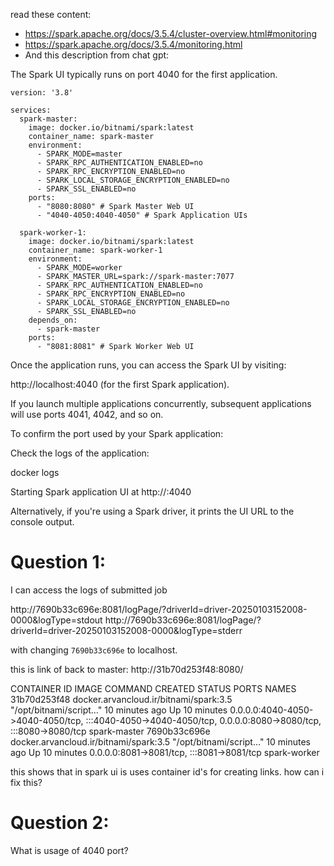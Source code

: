 read these content:

* https://spark.apache.org/docs/3.5.4/cluster-overview.html#monitoring
* https://spark.apache.org/docs/3.5.4/monitoring.html
* And this description from chat gpt:

The Spark UI typically runs on port 4040 for the first application. 
```shell
version: '3.8'

services:
  spark-master:
    image: docker.io/bitnami/spark:latest
    container_name: spark-master
    environment:
      - SPARK_MODE=master
      - SPARK_RPC_AUTHENTICATION_ENABLED=no
      - SPARK_RPC_ENCRYPTION_ENABLED=no
      - SPARK_LOCAL_STORAGE_ENCRYPTION_ENABLED=no
      - SPARK_SSL_ENABLED=no
    ports:
      - "8080:8080" # Spark Master Web UI
      - "4040-4050:4040-4050" # Spark Application UIs

  spark-worker-1:
    image: docker.io/bitnami/spark:latest
    container_name: spark-worker-1
    environment:
      - SPARK_MODE=worker
      - SPARK_MASTER_URL=spark://spark-master:7077
      - SPARK_RPC_AUTHENTICATION_ENABLED=no
      - SPARK_RPC_ENCRYPTION_ENABLED=no
      - SPARK_LOCAL_STORAGE_ENCRYPTION_ENABLED=no
      - SPARK_SSL_ENABLED=no
    depends_on:
      - spark-master
    ports:
      - "8081:8081" # Spark Worker Web UI
```

Once the application runs, you can access the Spark UI by visiting:

http://localhost:4040 (for the first Spark application).

If you launch multiple applications concurrently, subsequent applications will use ports 4041, 4042, and so on.

To confirm the port used by your Spark application:

Check the logs of the application:

docker logs <application-container-name>

Starting Spark application UI at http://<host>:4040

Alternatively, if you're using a Spark driver, it prints the UI URL to the console output.

# Question 1:
I can access the logs of submitted job 

http://7690b33c696e:8081/logPage/?driverId=driver-20250103152008-0000&logType=stdout
http://7690b33c696e:8081/logPage/?driverId=driver-20250103152008-0000&logType=stderr

with changing  `7690b33c696e` to localhost.

this is link of back to master:
http://31b70d253f48:8080/

CONTAINER ID   IMAGE                                    COMMAND                  CREATED          STATUS          PORTS                                                                                                      NAMES
31b70d253f48   docker.arvancloud.ir/bitnami/spark:3.5   "/opt/bitnami/script…"   10 minutes ago   Up 10 minutes   0.0.0.0:4040-4050->4040-4050/tcp, :::4040-4050->4040-4050/tcp, 0.0.0.0:8080->8080/tcp, :::8080->8080/tcp   spark-master
7690b33c696e   docker.arvancloud.ir/bitnami/spark:3.5   "/opt/bitnami/script…"   10 minutes ago   Up 10 minutes   0.0.0.0:8081->8081/tcp, :::8081->8081/tcp                                                                  spark-worker

this shows that in spark ui is uses container id's for creating links. how can i fix this?


# Question 2:
What is usage of 4040 port?